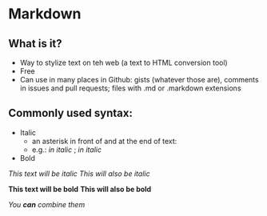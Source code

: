 # Markdown

## What is it?
* Way to stylize text on teh web (a text to HTML conversion tool)
* Free
* Can use in many places in Github: gists (whatever those are), comments in issues and pull requests; files with .md or .markdown extensions


## Commonly used syntax:
* Italic
  * an asterisk in front of and at the end of text:
  * e.g.: *in italic* ; _in italic_
* Bold


*This text will be italic*
_This will also be italic_

**This text will be bold**
__This will also be bold__

_You **can** combine them_
